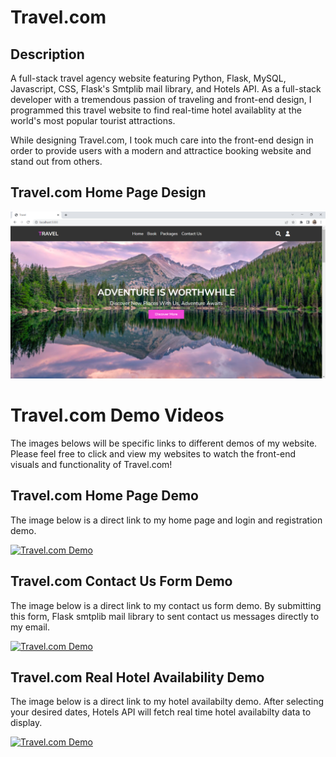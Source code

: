 # Travel.com

## Description

A full-stack travel agency website featuring Python, Flask, MySQL, Javascript, CSS, Flask's Smtplib mail library, and Hotels API. 
As a full-stack developer with a tremendous passion of traveling and front-end design, I programmed this travel website to find real-time hotel availablity at the world's most popular tourist attractions. 

While designing Travel.com, I took much care into the front-end design in order to provide users with a modern and attractice booking website and stand out from others.

## Travel.com Home Page Design 

![alt.text](https://github.com/evelynvalles/Travel.com-Python-Project/blob/main/imgs/Screenshot%20(36).png)


# Travel.com Demo Videos

The images belows will be specific links to different demos of my website. Please feel free to click and view my websites to watch the front-end visuals and functionality of Travel.com!

## Travel.com Home Page Demo
The image below is a direct link to my home page and login and registration demo.

[![Travel.com Demo](https://i9.ytimg.com/vi/hrRDpllRvro/mq2.jpg?sqp=CLjmy5oG&rs=AOn4CLD9CQ-HiIkKDMFoOtoiKz_j7SVQZw)](https://youtu.be/hrRDpllRvro "Travel.com Home Page + Login and Registration Demo")


## Travel.com Contact Us Form Demo

The image below is a direct link to my contact us form demo. By submitting this form, Flask smtplib mail library to sent contact us messages directly to my email.

[![Travel.com Demo](https://i9.ytimg.com/vi/Tt57PAFR_Gw/mq2.jpg?sqp=CJTyy5oG&rs=AOn4CLDKuc3okRNSnntP4wvUM-Um3lVpZQ)](https://www.youtube.com/watch?v=Tt57PAFR_Gw "Travel.com Contact Us From Demo")

## Travel.com Real Hotel Availability Demo

The image below is a direct link to my hotel availabilty demo. After selecting your desired dates, Hotels API will fetch real time hotel availabilty data to display.

[![Travel.com Demo](https://i9.ytimg.com/vi/amxeFNtUrNs/mq3.jpg?sqp=CKTZzJoG&rs=AOn4CLCnR3TE5ls1bMWoQR9VnplNx9vz9w)](https://youtu.be/amxeFNtUrNs "Travel.com Real Hotel Availability Demo")
